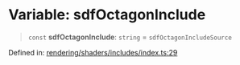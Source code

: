 # Variable: sdfOctagonInclude

> `const` **sdfOctagonInclude**: `string` = `sdfOctagonIncludeSource`

Defined in: [rendering/shaders/includes/index.ts:29](https://github.com/Forge-Game-Engine/Forge/blob/7a38cd584d26e8fac97f61bf2359fb32ea34a7fc/src/rendering/shaders/includes/index.ts#L29)
